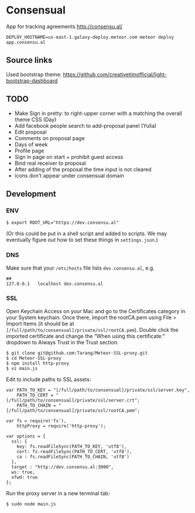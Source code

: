 # Consensual
App for tracking agreements http://consensu.al/

```
DEPLOY_HOSTNAME=us-east-1.galaxy-deploy.meteor.com meteor deploy app.consensu.al
```

## Source links

Used bootstrap theme: https://github.com/creativetimofficial/light-bootstrap-dashboard

## TODO
- Make Sign in pretty: to right-upper corner with a matching the overall theme CSS (Day)
- Add facebook people search to add-proposal panel (Yulia)
- Edit proposal
- Comments on proposal page
- Days of week
- Profile page
- Sign in page on start + prohibit guest access
- Bind real receiver to proposal
- After adding of the proposal the time input is not cleared
- icons don't appear under consensual domain

## Development

### ENV
```
$ export ROOT_URL="https://dev.consensu.al"
```
(Or this could be put in a shell script and added to scripts. We may eventually figure out how to set these things in `settings.json`.)

### DNS
Make sure that your `/etc/hosts` file lists `dev.consensu.al`, e.g.

```
##
127.0.0.1	localhost dev.consensu.al
```

### SSL
Open Keychain Access on your Mac and go to the Certificates category in your System keychain. Once there, import the rootCA.pem using File > Import Items (it should be at `[/full/path/to/consensual]/private/ssl/rootCA.pem`). Double click the imported certificate and change the “When using this certificate:” dropdown to Always Trust in the Trust section.

```
$ git clone git@github.com:Tarang/Meteor-SSL-proxy.git 
$ cd Meteor-SSL-proxy
$ npm install http-proxy
$ vi main.js
```

Edit to include paths to SSL assets:

```
var PATH_TO_KEY = "[/full/path/to/consensual]/private/ssl/server.key",
    PATH_TO_CERT = "[/full/path/to/consensual]/private/ssl/server.crt";
    PATH_TO_CHAIN = "[/full/path/to/consensual]/private/ssl/rootCA.pem";

var fs = require('fs'),
    httpProxy = require('http-proxy');

var options = {
  ssl: {
    key: fs.readFileSync(PATH_TO_KEY, 'utf8'),
    cert: fs.readFileSync(PATH_TO_CERT, 'utf8'),
    ca : fs.readFileSync(PATH_TO_CHAIN, 'utf8')
  },
  target : "http://dev.consensu.al:3000",
  ws: true,
  xfwd: true
};
```
Run the proxy server in a new terminal tab:

```
$ sudo node main.js
```